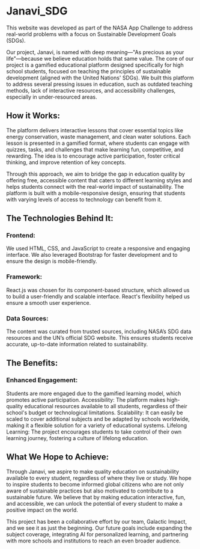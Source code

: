 # Janavi_SDG
This website was developed as part of the NASA App Challenge to address real-world problems with a focus on Sustainable Development Goals (SDGs). 

Our project, Janavi, is named with deep meaning—"As precious as your life"—because we believe education holds that same value. The core of our project is a gamified educational platform designed specifically for high school students, focused on teaching the principles of sustainable development (aligned with the United Nations' SDGs). We built this platform to address several pressing issues in education, such as outdated teaching methods, lack of interactive resources, and accessibility challenges, especially in under-resourced areas.

## How it Works:
The platform delivers interactive lessons that cover essential topics like energy conservation, waste management, and clean water solutions. Each lesson is presented in a gamified format, where students can engage with quizzes, tasks, and challenges that make learning fun, competitive, and rewarding. The idea is to encourage active participation, foster critical thinking, and improve retention of key concepts.

Through this approach, we aim to bridge the gap in education quality by offering free, accessible content that caters to different learning styles and helps students connect with the real-world impact of sustainability. The platform is built with a mobile-responsive design, ensuring that students with varying levels of access to technology can benefit from it.

## The Technologies Behind It:

### Frontend: 
We used HTML, CSS, and JavaScript to create a responsive and engaging interface. We also leveraged Bootstrap for faster development and to ensure the design is mobile-friendly. 

### Framework: 
React.js was chosen for its component-based structure, which allowed us to build a user-friendly and scalable interface. React's flexibility helped us ensure a smooth user experience. 

### Data Sources: 
The content was curated from trusted sources, including NASA’s SDG data resources and the UN’s official SDG website. This ensures students receive accurate, up-to-date information related to sustainability.

## The Benefits: 

### Enhanced Engagement: 
Students are more engaged due to the gamified learning model, which promotes active participation. Accessibility: The platform makes high-quality educational resources available to all students, regardless of their school's budget or technological limitations. Scalability: It can easily be scaled to cover additional subjects and be adapted by schools worldwide, making it a flexible solution for a variety of educational systems. Lifelong Learning: The project encourages students to take control of their own learning journey, fostering a culture of lifelong education.

## What We Hope to Achieve: 
Through Janavi, we aspire to make quality education on sustainability available to every student, regardless of where they live or study. We hope to inspire students to become informed global citizens who are not only aware of sustainable practices but also motivated to contribute to a sustainable future. We believe that by making education interactive, fun, and accessible, we can unlock the potential of every student to make a positive impact on the world.

This project has been a collaborative effort by our team, Galactic Impact, and we see it as just the beginning. Our future goals include expanding the subject coverage, integrating AI for personalized learning, and partnering with more schools and institutions to reach an even broader audience.
